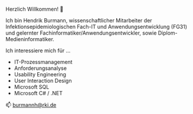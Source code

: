 Herzlich Willkommen! 👋 

Ich bin Hendrik Burmann, wissenschaftlicher Mitarbeiter der Infektionsepidemiologischen Fach-IT und Anwendungsentwicklung (FG31) und gelernter Fachinformatiker/Anwendungsentwickler, sowie Diplom-Medieninformatiker.

Ich interessiere mich für ...

- IT-Prozessmanagement
- Anforderungsanalyse
- Usability Engineering
- User Interaction Design
- Microsoft SQL
- Microsoft C# / .NET

📫 <burmannh@rki.de>


<!---
burmann-rki/burmann-rki is a ✨ special ✨ repository because its `README.md` (this file) appears on your GitHub profile.
You can click the Preview link to take a look at your changes.
--->

